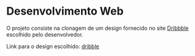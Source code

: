 # Desenvolvimento Web

O projeto consiste na clonagem de um design fornecido no site [Dribbble](https://dribbble.com/http:// "Dribbble") escolhido pelo desenvolvedor. 

Link para o design escolhido: [dribble](https://dribbble.com/shots/15802061-Tolkon-NFT-Marketplace-Web-Design/attachments/7614080?mode=media "dribble")
